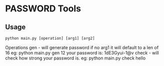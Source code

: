 # PASSWORD Tools

## Usage
`
python main.py [operation] [arg1] [arg2]
`

Operations
    gen - will generate password if no arg1 it will default to a len of 16
    eg: python main.py gen 12
        your password is: 1dE3Gyui-1@v
    check - will check how strong your password is.
    eg: python main.py check hello
